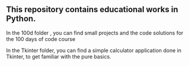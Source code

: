 ## This repository contains educational works in Python.

In the 100d folder , you can find small projects and the code solutions for the 100 days of code course

In the Tkinter folder, you can find a simple calculator application done in Tkinter, to get familiar with the pure basics.
